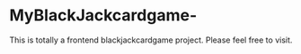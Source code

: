# MyBlackJackcardgame-
This is totally a frontend blackjackcardgame project. Please feel free to visit.
